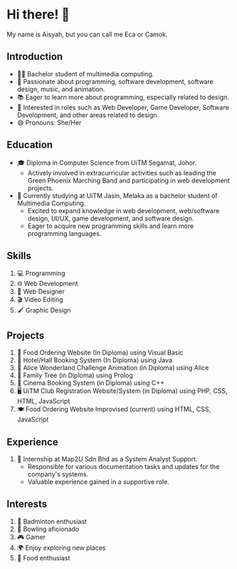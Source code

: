 # Hi there! 👋

My name is Aisyah, but you can call me Eca or Camok.

## Introduction

- 👩‍💻 Bachelor student of multimedia computing.
- 🚀 Passionate about programming, software development, software design, music, and animation.
- 📚 Eager to learn more about programming, especially related to design.
- 💼 Interested in roles such as Web Developer, Game Developer, Software Development, and other areas related to design.
- 😄 Pronouns: She/Her

## Education

- 🎓 Diploma in Computer Science from UiTM Segamat, Johor.
  - Actively involved in extracurricular activities such as leading the Green Phoenix Marching Band and participating in web development projects.
- 🏫 Currently studying at UiTM Jasin, Melaka as a bachelor student of Multimedia Computing.
  - Excited to expand knowledge in web development, web/software design, UI/UX, game development, and software design.
  - Eager to acquire new programming skills and learn more programming languages.

## Skills

1. 💻 Programming
2. 🌐 Web Development
3. 🎨 Web Designer
4. 🎬 Video Editing
5. 🖌️ Graphic Design

## Projects

1. 🍔 Food Ordering Website (In Diploma) using Visual Basic
2. 🏨 Hotel/Hall Booking System (In Diploma) using Java
3. 🐰 Alice Wonderland Challenge Animation (in Diploma) using Alice
4. 🌳 Family Tree (in Diploma) using Prolog
5. 🎥 Cinema Booking System (in Diploma) using C++
6. 🖥️ UiTM Club Registration Website/System (in Diploma) using PHP, CSS, HTML, JavaScript
7. 🍽️ Food Ordering Website Improvised (current) using HTML, CSS, JavaScript

## Experience

1. 💼 Internship at Map2U Sdn Bhd as a System Analyst Support.
   - Responsible for various documentation tasks and updates for the company's systems.
   - Valuable experience gained in a supportive role.

## Interests

1. 🏸 Badminton enthusiast
2. 🎳 Bowling aficionado
3. 🎮 Gamer
4. 🌍 Enjoy exploring new places
5. 🍔 Food enthusiast


